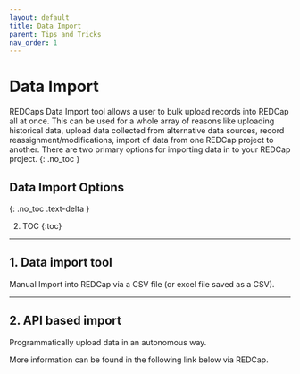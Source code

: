 ```yaml
---
layout: default
title: Data Import 
parent: Tips and Tricks
nav_order: 1
---
```


# Data Import

REDCaps Data Import tool allows a user to bulk upload records into REDCap all at once. This can be used for a whole array of reasons like uploading historical data, upload data collected from alternative data sources, record reassignment/modifications, import of data from one REDCap project to another.
There are two primary options for importing data in to your REDCap project.
{: .no_toc }

## Data Import Options
{: .no_toc .text-delta }

2. TOC
{:toc}

---

## 1. Data import tool 

Manual Import into REDCap via a CSV file (or excel file saved as a CSV).

---

## 2. API based import

Programmatically upload data in an autonomous way.


More information can be found in the following link below via REDCap.

